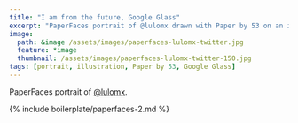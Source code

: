 ```yaml
---
title: "I am from the future, Google Glass"
excerpt: "PaperFaces portrait of @lulomx drawn with Paper by 53 on an iPad."
image: 
  path: &image /assets/images/paperfaces-lulomx-twitter.jpg 
  feature: *image
  thumbnail: /assets/images/paperfaces-lulomx-twitter-150.jpg
tags: [portrait, illustration, Paper by 53, Google Glass]
---
```


PaperFaces portrait of [@lulomx](http://twitter.com/lulomx).

{% include boilerplate/paperfaces-2.md %}
